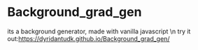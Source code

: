 # Background_grad_gen
its a background generator, made with vanilla javascript
\n try it out:https://dyridantudk.github.io/Background_grad_gen/
